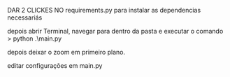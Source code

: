 DAR 2 CLICKES NO requirements.py para instalar as dependencias necessariás

depois abrir Terminal, navegar para dentro da pasta e executar o comando >  python .\main.py

depois deixar o zoom em primeiro plano.

editar configurações em main.py